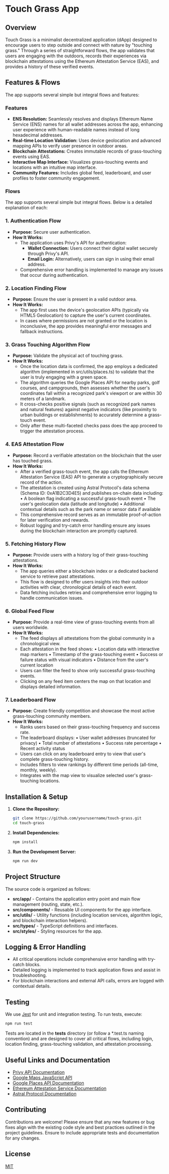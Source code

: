 # Touch Grass App

## Overview

Touch Grass is a minimalist decentralized application (dApp) designed to encourage users to step outside and connect with nature by "touching grass." Through a series of straightforward flows, the app validates that users are engaging with the outdoors, records their experiences via blockchain attestations using the Ethereum Attestation Service (EAS), and provides a history of these verified events.

## Features & Flows

The app supports several simple but integral flows and features:

### Features

- **ENS Resolution:** Seamlessly resolves and displays Ethereum Name Service (ENS) names for all wallet addresses across the app, enhancing user experience with human-readable names instead of long hexadecimal addresses.
- **Real-time Location Validation:** Uses device geolocation and advanced mapping APIs to verify user presence in outdoor areas.
- **Blockchain Attestations:** Creates immutable records of grass-touching events using EAS.
- **Interactive Map Interface:** Visualizes grass-touching events and locations with an intuitive map interface.
- **Community Features:** Includes global feed, leaderboard, and user profiles to foster community engagement.

### Flows

The app supports several simple but integral flows. Below is a detailed explanation of each:

### 1. Authentication Flow

- **Purpose:** Secure user authentication.
- **How It Works:**
  - The application uses Privy's API for authentication:
    - **Wallet Connection:** Users connect their digital wallet securely through Privy's API.
    - **Email Login:** Alternatively, users can sign in using their email address.
  - Comprehensive error handling is implemented to manage any issues that occur during authentication.

### 2. Location Finding Flow

- **Purpose:** Ensure the user is present in a valid outdoor area.
- **How It Works:**
  - The app first uses the device's geolocation APIs (typically via HTML5 Geolocation) to capture the user's current coordinates.
  - In cases where permissions are not granted or the location is inconclusive, the app provides meaningful error messages and fallback instructions.

### 3. Grass Touching Algorithm Flow

- **Purpose:** Validate the physical act of touching grass.
- **How It Works:**
  - Once the location data is confirmed, the app employs a dedicated algorithm (implemented in src/utils/places.ts) to validate that the user is truly engaging with a green space.
  - The algorithm queries the Google Places API for nearby parks, golf courses, and campgrounds, then assesses whether the user's coordinates fall within a recognized park's viewport or are within 30 meters of a landmark.
  - It cross-checks positive signals (such as recognized park names and natural features) against negative indicators (like proximity to urban buildings or establishments) to accurately determine a grass-touch event.
  - Only after these multi-faceted checks pass does the app proceed to trigger the attestation process.

### 4. EAS Attestation Flow

- **Purpose:** Record a verifiable attestation on the blockchain that the user has touched grass.
- **How It Works:**
  - After a verified grass-touch event, the app calls the Ethereum Attestation Service (EAS) API to generate a cryptographically secure record of the action.
  - The attestation is created using Astral Protocol's data schema (Schema ID: 0xA1B2C3D4E5) and publishes on-chain data including:
    • A boolean flag indicating a successful grass-touch event
    • The user's geolocation data (latitude and longitude)
    • Additional contextual details such as the park name or sensor data if available
  - This comprehensive record serves as an immutable proof-of-action for later verification and rewards.
  - Robust logging and try-catch error handling ensure any issues during the blockchain interaction are promptly captured.

### 5. Fetching History Flow

- **Purpose:** Provide users with a history log of their grass-touching attestations.
- **How It Works:**
  - The app queries either a blockchain index or a dedicated backend service to retrieve past attestations.
  - This flow is designed to offer users insights into their outdoor activities with clear, chronological details of each event.
  - Data fetching includes retries and comprehensive error logging to handle communication issues.

### 6. Global Feed Flow

- **Purpose:** Provide a real-time view of grass-touching events from all users worldwide.
- **How It Works:**
  - The feed displays all attestations from the global community in a chronological view.
  - Each attestation in the feed shows:
    • Location data with interactive map markers
    • Timestamp of the grass-touching event
    • Success or failure status with visual indicators
    • Distance from the user's current location
  - Users can filter the feed to show only successful grass-touching events.
  - Clicking on any feed item centers the map on that location and displays detailed information.

### 7. Leaderboard Flow

- **Purpose:** Create friendly competition and showcase the most active grass-touching community members.
- **How It Works:**
  - Ranks users based on their grass-touching frequency and success rate.
  - The leaderboard displays:
    • User wallet addresses (truncated for privacy)
    • Total number of attestations
    • Success rate percentage
    • Recent activity status
  - Users can click on any leaderboard entry to view that user's complete grass-touching history.
  - Includes filters to view rankings by different time periods (all-time, monthly, weekly).
  - Integrates with the map view to visualize selected user's grass-touching locations.

## Installation & Setup

1. **Clone the Repository:**

   ```bash
   git clone https://github.com/yourusername/touch-grass.git
   cd touch-grass
   ```

2. **Install Dependencies:**

   ```bash
   npm install
   ```

3. **Run the Development Server:**
   ```bash
   npm run dev
   ```

## Project Structure

The source code is organized as follows:

- **src/app/** - Contains the application entry point and main flow management (routing, state, etc.).
- **src/components/** - Reusable UI components for the app interface.
- **src/utils/** - Utility functions (including location services, algorithm logic, and blockchain interaction helpers).
- **src/types/** - TypeScript definitions and interfaces.
- **src/styles/** - Styling resources for the app.

## Logging & Error Handling

- All critical operations include comprehensive error handling with try-catch blocks.
- Detailed logging is implemented to track application flows and assist in troubleshooting.
- For blockchain interactions and external API calls, errors are logged with contextual details.

## Testing

We use [Jest](https://jestjs.io/) for unit and integration testing. To run tests, execute:

```bash
npm run test
```

Tests are located in the **tests** directory (or follow a *.test.ts naming convention) and are designed to cover all critical flows, including login, location finding, grass-touching validation, and attestation processing.

## Useful Links and Documentation

- [Privy API Documentation](https://docs.privy.id)
- [Google Maps JavaScript API](https://developers.google.com/maps/documentation/javascript/overview)
- [Google Places API Documentation](https://developers.google.com/maps/documentation/places/web-service/overview)
- [Ethereum Attestation Service Documentation](https://ethereum-attestation-service.gitbook.io/)
- [Astral Protocol Documentation](https://docs.astralprotocol.com/)

## Contributing

Contributions are welcome! Please ensure that any new features or bug fixes align with the existing code style and best practices outlined in the project guidelines. Ensure to include appropriate tests and documentation for any changes.

## License

[MIT](LICENSE)
